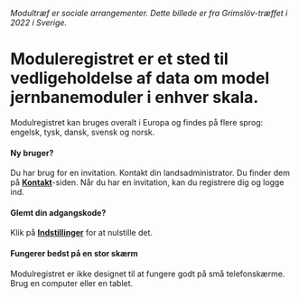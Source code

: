 ﻿*Modultræf er sociale arrangementer. Dette billede er fra Grimslöv-træffet i 2022 i Sverige.*

# **Moduleregistret** er et sted til vedligeholdelse af data om model jernbanemoduler i enhver skala.
Modulregistret kan bruges overalt i Europa og findes på flere sprog: engelsk, tysk, dansk, svensk og norsk.

#### Ny bruger?
Du har brug for en invitation. Kontakt din landsadministrator.
Du finder dem på [**Kontakt**](/Contact)-siden.
Når du har en invitation, kan du registrere dig og logge ind.

#### Glemt din adgangskode?
Klik på [**Indstillinger**](/Users/Settings) for at nulstille det.

#### Fungerer bedst på en stor skærm
Modulregistret er ikke designet til at fungere godt på små telefonskærme.
Brug en computer eller en tablet.